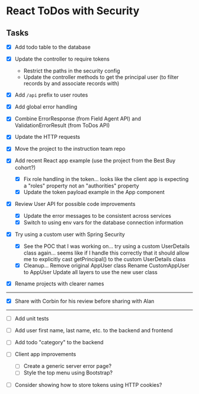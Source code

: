 
# React ToDos with Security

## Tasks

* [x] Add todo table to the database

* [x] Update the controller to require tokens
  * Restrict the paths in the security config
  * Update the controller methods to get the principal user (to filter records by and associate records with)

* [x] Add `/api` prefix to user routes

* [x] Add global error handling

* [x] Combine ErrorResponse (from Field Agent API) and ValidationErrorResult (from ToDos API)

* [x] Update the HTTP requests

* [x] Move the project to the instruction team repo

* [x] Add recent React app example (use the project from the Best Buy cohort?)
  * [x] Fix role handling in the token... looks like the client app is expecting a "roles" property not an "authorities" property
  * [x] Update the token payload example in the App component

* [x] Review User API for possible code improvements
  * [x] Update the error messages to be consistent across services
  * [x] Switch to using env vars for the database connection information

* [x] Try using a custom user with Spring Security
  * [x] See the POC that I was working on... try using a custom UserDetails class again... seems like if I handle this correctly that it should allow me to explicitly cast getPrincipal() to the custom UserDetails class
  * [x] Cleanup...
    Remove original AppUser class
    Rename CustomAppUser to AppUser
    Update all layers to use the new user class

* [x] Rename projects with clearer names

---

* [x] Share with Corbin for his review before sharing with Alan

---

* [ ] Add unit tests

* [ ] Add user first name, last name, etc. to the backend and frontend

* [ ] Add todo "category" to the backend

* [ ] Client app improvements
  * [ ] Create a generic server error page?
  * [ ] Style the top menu using Bootstrap?

* [ ] Consider showing how to store tokens using HTTP cookies?

